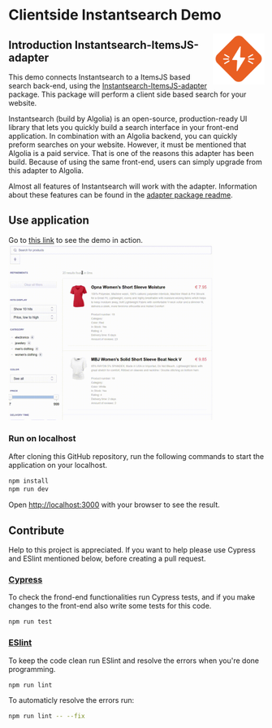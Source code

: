 # Clientside Instantsearch Demo

<img src="https://github.com/unplatform-io/instantsearch-itemsjs-adapter/blob/main/logo-orange.svg" alt="Instantsearch-ItemsJS-adapter" align="right" width="20%" />

## Introduction Instantsearch-ItemsJS-adapter 

This demo connects Instantsearch to a ItemsJS based search back-end, using the [Instantsearch-ItemsJS-adapter](https://github.com/unplatform-io/instantsearch-itemsjs-adapter) package. This package will perform a client side based search for your website.

Instantsearch (build by Algolia) is an open-source, production-ready UI library that lets you quickly build a search interface in your front-end application. In combination with an Algolia backend, you can quickly preform searches on your website. However, it must be mentioned that Algolia is a paid service. That is one of the reasons this adapter has been build. Because of using the same front-end, users can simply upgrade from this adapter to Algolia.  

Almost all features of Instantsearch will work with the adapter. Information about these features can be found in the [adapter package readme](https://github.com/unplatform-io/instantsearch-itemsjs-adapter#readme). 

## Use application
Go to [this link](https://clientside-instantsearch-demo.vercel.app/) to see the demo in action.
<img src="https://github.com/unplatform-io/clientside-instantsearch-demo/blob/main/demo.gif" alt="Demo" width="80%" />
### Run on localhost
After cloning this GitHub repository, run the following commands to start the application on your localhost.

```bash
npm install
npm run dev
```
Open [http://localhost:3000](http://localhost:3000) with your browser to see the result.

## Contribute
Help to this project is appreciated. If you want to help please use Cypress and ESlint mentioned below, before creating a pull request.

### [Cypress](https://www.cypress.io/)

To check the frond-end functionalities run Cypress tests, and if you make changes to the front-end also write some tests for this code.

```bash
npm run test
```

### [ESlint](https://eslint.org/)

To keep the code clean run ESlint and resolve the errors when you're done programming.

```bash
npm run lint
```
To automaticly resolve the errors run:
```bash
npm run lint -- --fix
```
